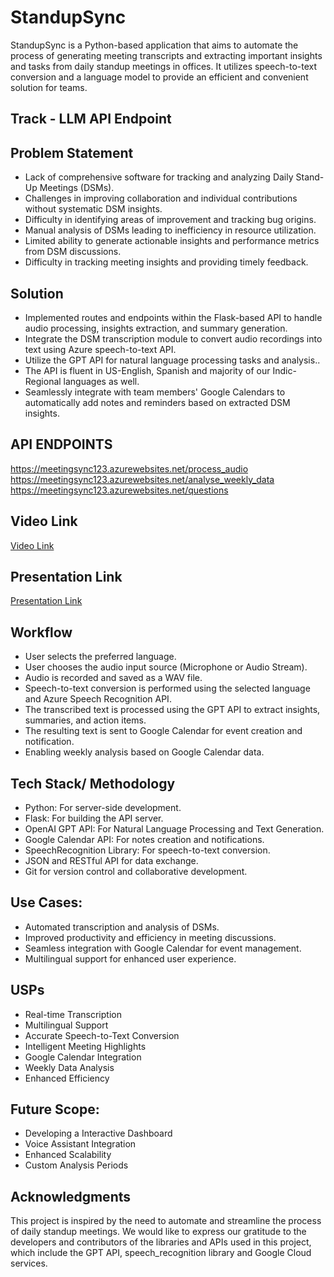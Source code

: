 # StandupSync

StandupSync is a Python-based application that aims to automate the process of generating meeting transcripts and extracting important insights and tasks from daily standup meetings in offices. It utilizes speech-to-text conversion and a language model to provide an efficient and convenient solution for teams.

## Track - LLM API Endpoint

## Problem Statement
- Lack of comprehensive software for tracking and analyzing Daily Stand-Up Meetings (DSMs).
- Challenges in improving collaboration and individual contributions without systematic DSM insights. 
- Difficulty in identifying areas of improvement and tracking bug origins. 
- Manual analysis of DSMs leading to inefficiency in resource utilization. 
- Limited ability to generate actionable insights and performance metrics from DSM discussions.
- Difficulty in tracking meeting insights and providing timely feedback.

## Solution 
- Implemented routes and endpoints within the Flask-based API to handle audio processing, insights extraction, and summary generation. 
- Integrate the DSM transcription module to convert audio recordings into text using Azure speech-to-text API.
- Utilize the GPT API for natural language processing tasks and analysis..
- The API is fluent in US-English, Spanish and majority of our Indic-Regional languages as well.
- Seamlessly integrate with team members' Google Calendars to automatically add notes and reminders based on extracted DSM insights.

## API ENDPOINTS
https://meetingsync123.azurewebsites.net/process_audio
https://meetingsync123.azurewebsites.net/analyse_weekly_data
https://meetingsync123.azurewebsites.net/questions

## Video Link
[Video Link](https://drive.google.com/drive/folders/18GDRqg_0BOjwRme-AA4GUBGqKSfp_mHt?usp=sharing) 

## Presentation Link
[Presentation Link](https://docs.google.com/presentation/d/11PkhfxdJocP7GWlwcuSNR-8Kr3nF9AEv/edit?usp=sharing&ouid=110734208587736988558&rtpof=true&sd=true)

## Workflow
- User selects the preferred language.
- User chooses the audio input source (Microphone or Audio Stream).
- Audio is recorded and saved as a WAV file.
- Speech-to-text conversion is performed using the selected language and Azure Speech Recognition API.
- The transcribed text is processed using the GPT API to extract insights, summaries, and action items.
- The resulting text is sent to Google Calendar for event creation and notification.
- Enabling weekly analysis based on Google Calendar data.

## Tech Stack/ Methodology
- Python: For server-side development.
- Flask: For building the API server.
- OpenAI GPT API: For Natural Language Processing and Text Generation.
- Google Calendar API: For notes creation and notifications.
- SpeechRecognition Library: For speech-to-text conversion.
- JSON and RESTful API for data exchange. 
- Git for version control and collaborative development.

## Use Cases:
- Automated transcription and analysis of DSMs.
- Improved productivity and efficiency in meeting discussions. 
- Seamless integration with Google Calendar for event management. 
- Multilingual support for enhanced user experience.

## USPs
- Real-time Transcription 
- Multilingual Support 
- Accurate Speech-to-Text Conversion
- Intelligent Meeting Highlights 
- Google Calendar Integration
- Weekly Data Analysis
- Enhanced Efficiency

## Future Scope:
- Developing a  Interactive Dashboard
- Voice Assistant Integration
- Enhanced Scalability
- Custom Analysis Periods

## Acknowledgments
This project is inspired by the need to automate and streamline the process of daily standup meetings. We would like to express our gratitude to the developers and contributors of the libraries and APIs used in this project, which include the GPT API, speech_recognition library and Google Cloud services.
